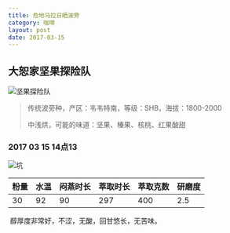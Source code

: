 ```yaml
---
title: 危地马拉日晒波旁
category: 咖啡
layout: post
date: 2017-03-15
---
```


## 大恕家坚果探险队

![坚果探险队](/images/cafe/坚果探险队.JPG)

> 传统波旁种，产区：韦韦特南，等级：SHB，海拔：1800-2000
>
> 中浅烘，可能的味道：坚果、榛果、核桃、红果酸甜

<!-- more -->

### 2017 03 15 14点13

![坑](/images/cafe/201703151413.JPG)

| 粉量   | 水温   | 闷蒸时长 | 萃取时长 | 萃取克数 | 研磨度  |
| ---- | ---- | ---- | ---- | ---- | ---- |
| 30   | 92   | 90   | 297  | 400  | 2.5  |

​	醇厚度非常好，不涩，无酸，回甘悠长，无苦味。
